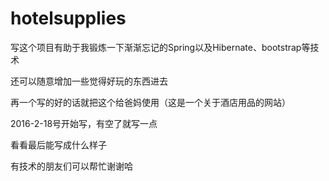 # hotelsupplies
写这个项目有助于我锻炼一下渐渐忘记的Spring以及Hibernate、bootstrap等技术

还可以随意增加一些觉得好玩的东西进去

再一个写的好的话就把这个给爸妈使用（这是一个关于酒店用品的网站）

2016-2-18号开始写，有空了就写一点

看看最后能写成什么样子

有技术的朋友们可以帮忙谢谢哈
